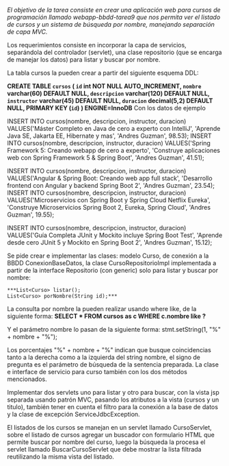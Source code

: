 *El objetivo de la tarea consiste en crear una aplicación web para cursos de programación llamado webapp-bbdd-tarea9 que nos permita ver el listado de cursos y un sistema de búsqueda por nombre, manejando separación de capa MVC.*

Los requerimientos consiste en incorporar la capa de servicios, separándola del controlador (servlet), una clase repositorio (que se encarga de manejar los datos) para listar y buscar por nombre.

La tabla cursos la pueden crear a partir del siguiente esquema DDL:

**CREATE TABLE `cursos` (
  `id` int NOT NULL AUTO_INCREMENT,
  `nombre` varchar(60) DEFAULT NULL,
  `descripcion` varchar(120) DEFAULT NULL,
  `instructor` varchar(45) DEFAULT NULL,
  `duracion` decimal(5,2) DEFAULT NULL,
  PRIMARY KEY (`id`)
) ENGINE=InnoDB**
Con los datos de ejemplo

INSERT INTO cursos(nombre, descripcion, instructor, duracion) VALUES('Máster Completo en Java de cero a experto con IntelliJ', 'Aprende Java SE, Jakarta EE, Hibernate y mas', 'Andres Guzman', 98.53);
INSERT INTO cursos(nombre, descripcion, instructor, duracion) VALUES('Spring Framework 5: Creando webapp de cero a experto', 'Construye aplicaciones web con Spring Framework 5 & Spring Boot', 'Andres Guzman', 41.51);

INSERT INTO cursos(nombre, descripcion, instructor, duracion) VALUES('Angular & Spring Boot: Creando web app full stack', 'Desarrollo frontend con Angular y backend Spring Boot 2', 'Andres Guzman', 23.54);
INSERT INTO cursos(nombre, descripcion, instructor, duracion) VALUES('Microservicios con Spring Boot y Spring Cloud Netflix Eureka', 'Construye Microservicios Spring Boot 2, Eureka, Spring Cloud', 'Andres Guzman', 19.55);

INSERT INTO cursos(nombre, descripcion, instructor, duracion) VALUES('Guía Completa JUnit y Mockito incluye Spring Boot Test', 'Aprende desde cero JUnit 5 y Mockito en Spring Boot 2', 'Andres Guzman', 15.12);

Se pide crear e implementar las clases: modelo Curso, de conexión a la BBDD ConexionBaseDatos, la clase CursoRepositorioImpl implementada a partir de la interface Repositorio (con generic) solo para listar y buscar por nombre:

    ***List<Curso> listar();
    List<Curso> porNombre(String id);***
La consulta por nombre la pueden realizar usando where like, de la siguiente forma: **SELECT * FROM cursos as c WHERE c.nombre like ?**

Y el parámetro nombre lo pasan de la siguiente forma: stmt.setString(1, "%" + nombre + "%");

Los porcentajes "%" + nombre + "%" indican que busque coincidencias tanto a la derecha como a la izquierda del string nombre, el signo de pregunta es el parámetro de búsqueda de la sentencia preparada.
La clase e interface de servicio para curso también con los dos métodos mencionados.

Implementar dos servlets uno para listar y otro para buscar, con la vista jsp separada usando patrón MVC, pasando los atributos a la vista (cursos y un titulo), también tener en cuenta el filtro para la conexión a la base de datos y la clase de excepción ServiceJdbcException.

El listados de los cursos se manejan en un servlet llamado CursoServlet, sobre el listado de cursos agregar un buscador con formulario HTML que permite buscar por nombre del curso, luego la búsqueda la procesa el servlet llamado BuscarCursoServlet que debe mostrar la lista filtrada reutilizando la misma vista del listado.


